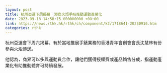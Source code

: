 ```yaml
---
layout: post
title: 杭州亞運下周揭幕　港商火炬手盼推動運動產業化
date: 2023-09-16 14:50:15.000000000 +08:00
link: https://news.rthk.hk/rthk/ch/component/k2/1718641-20230916.htm
categories: rthk
---
```


杭州亞運會下周六揭幕，有於當地推展手錶業務的香港青年會創會會長沈慧林有份參與火炬傳送。

他認為，商界可以多與運動員合作，讓他們獲得授權費或產品銷售分成，指運動產業化有助推動體育可持續發展。

